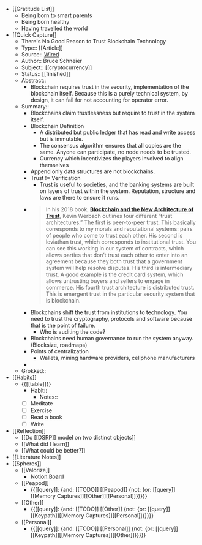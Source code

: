 - [[Gratitude List]]
    - Being born to smart parents
    - Being born healthy
    - Having travelled the world
- [[Quick Capture]]
    - There's No Good Reason to Trust Blockchain Technology
    - Type:: [[Article]]
    - Source:: [Wired](https://www.schneier.com/essays/archives/2019/02/theres_no_good_reaso.html)
    - Author:: Bruce Schneier
    - Subject:: [[cryptocurrency]]
    - Status:: [[finished]]
    - Abstract::
        - Blockchain requires trust in the security, implementation of the blockchain itself. Because this is a purely technical system, by design, it can fail for not accounting for operator error. 
    - Summary::
        - Blockchains claim trustlessness but require to trust in the system itself.
        - Blockchain Definition
            - A distributed but public ledger that has read and write access but is immutable.
            - The consensus algorithm ensures that all copies are the same. Anyone can participate, no node needs to be trusted.
            - Currency which incentivizes the players involved to align themselves
        - Append only data structures are not blockchains.
        - Trust != Verification
            - Trust is useful to societies, and the banking systems are built on layers of trust within the system. Reputation, structure and laws are there to ensure it runs.
        - > In his 2018 book, __[Blockchain and the New Architecture of Trust](https://mitpress.mit.edu/books/blockchain-and-new-architecture-trust)__, Kevin Werbach outlines four different “trust architectures.” The first is peer-to-peer trust. This basically corresponds to my morals and reputational systems: pairs of people who come to trust each other. His second is leviathan trust, which corresponds to institutional trust. You can see this working in our system of contracts, which allows parties that don’t trust each other to enter into an agreement because they both trust that a government system will help resolve disputes. His third is intermediary trust. A good example is the credit card system, which allows untrusting buyers and sellers to engage in commerce. His fourth trust architecture is distributed trust. This is emergent trust in the particular security system that is blockchain.
        - Blockchains shift the trust from institutions to technology. You need to trust the cryptography, protocols and software because that is the point of failure.
            - Who is auditing the code?
        - Blockchains need human governance to run the system anyway. (Blocksize, roadmaps)
        - Points of centralization
            - Wallets, mining hardware providers, cellphone manufacturers
        - 
    - Grokked::
- [[Habits]]
    - {{[[table]]}}
        - Habit::
            - Notes::
        - [ ] Meditate
        - [ ] Exercise
        - [ ] Read a book
        - [ ] Write
- [[Reflection]]
    - [[Do [[DSRP]] model on two distinct objects]]
    - [[What did I learn]]
    - [[What could be better?]]
- [[Literature Notes]]
- [[Spheres]] 
    - [[Valorize]]
        - [Notion Board](https://www.notion.so/59b8a1e9f91846d0ab94ae99b008a999?v=cfc35d56c3b8498783dea4d92146aa7d)
    - [[Peapod]]
        - {{[[query]]: {and: [[TODO]] [[Peapod]] {not: {or: [[query]][[Memory Captures]][[Other]][[Personal]]}}}}}
    - [[Other]]
        - {{[[query]]: {and: [[TODO]] [[Other]] {not: {or: [[query]][[Keypath]][[Memory Captures]][[Personal]]}}}}}
    - [[Personal]]
        - {{[[query]]: {and: [[TODO]] [[Personal]] {not: {or: [[query]][[Keypath]][[Memory Captures]][[Other]]}}}}}
